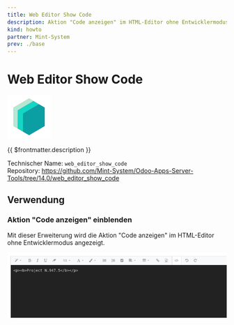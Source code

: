 ```yaml
---
title: Web Editor Show Code
description: Aktion "Code anzeigen" im HTML-Editor ohne Entwicklermodus anzeigen.
kind: howto
partner: Mint-System
prev: ./base
---
```


# Web Editor Show Code

![icon_oms_box](attachments/icons_odoo_mint_system.png)

{{ $frontmatter.description }}

Technischer Name: `web_editor_show_code`\
Repository: <https://github.com/Mint-System/Odoo-Apps-Server-Tools/tree/14.0/web_editor_show_code>

## Verwendung

### Aktion "Code anzeigen" einblenden

Mit dieser Erweiterung wird die Aktion "Code anzeigen" im HTML-Editor ohne Entwicklermodus angezeigt.

![](attachments/Web%20Editor%20Show%20Code.png)
